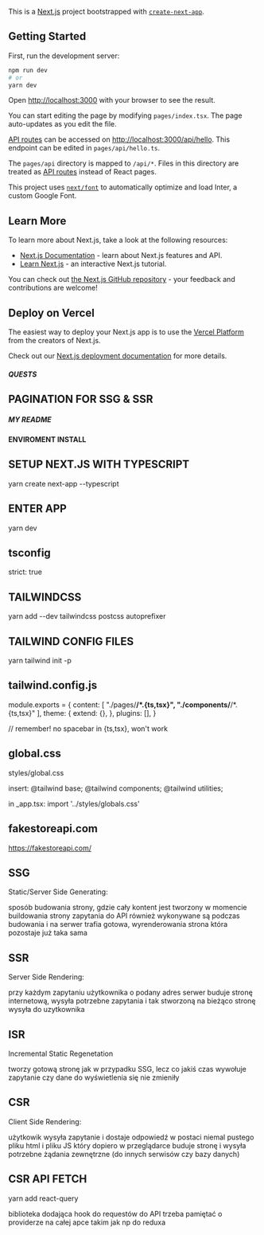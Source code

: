 This is a [Next.js](https://nextjs.org/) project bootstrapped with [`create-next-app`](https://github.com/vercel/next.js/tree/canary/packages/create-next-app).

## Getting Started

First, run the development server:

```bash
npm run dev
# or
yarn dev
```

Open [http://localhost:3000](http://localhost:3000) with your browser to see the result.

You can start editing the page by modifying `pages/index.tsx`. The page auto-updates as you edit the file.

[API routes](https://nextjs.org/docs/api-routes/introduction) can be accessed on [http://localhost:3000/api/hello](http://localhost:3000/api/hello). This endpoint can be edited in `pages/api/hello.ts`.

The `pages/api` directory is mapped to `/api/*`. Files in this directory are treated as [API routes](https://nextjs.org/docs/api-routes/introduction) instead of React pages.

This project uses [`next/font`](https://nextjs.org/docs/basic-features/font-optimization) to automatically optimize and load Inter, a custom Google Font.

## Learn More

To learn more about Next.js, take a look at the following resources:

- [Next.js Documentation](https://nextjs.org/docs) - learn about Next.js features and API.
- [Learn Next.js](https://nextjs.org/learn) - an interactive Next.js tutorial.

You can check out [the Next.js GitHub repository](https://github.com/vercel/next.js/) - your feedback and contributions are welcome!

## Deploy on Vercel

The easiest way to deploy your Next.js app is to use the [Vercel Platform](https://vercel.com/new?utm_medium=default-template&filter=next.js&utm_source=create-next-app&utm_campaign=create-next-app-readme) from the creators of Next.js.

Check out our [Next.js deployment documentation](https://nextjs.org/docs/deployment) for more details.

##### QUESTS

## PAGINATION FOR SSG & SSR

##### MY README

#### ENVIROMENT INSTALL

## SETUP NEXT.JS WITH TYPESCRIPT

yarn create next-app --typescript

## ENTER APP

yarn dev

## tsconfig

strict: true

## TAILWINDCSS

yarn add --dev tailwindcss postcss autoprefixer

## TAILWIND CONFIG FILES

yarn tailwind init -p

## tailwind.config.js

module.exports = {
content: [
"./pages/**/*.{ts,tsx}",
"./components/**/*.{ts,tsx}"
],
theme: {
extend: {},
},
plugins: [],
}

// remember! no spacebar in {ts,tsx}, won't work

## global.css

styles/global.css

insert:
@tailwind base;
@tailwind components;
@tailwind utilities;

in \_app.tsx:
import '../styles/globals.css'

## fakestoreapi.com

https://fakestoreapi.com/

## SSG

Static/Server Side Generating:

sposób budowania strony, gdzie cały kontent jest tworzony w momencie buildowania strony
zapytania do API również wykonywane są podczas budowania i na serwer trafia gotowa, wyrenderowania strona
która pozostaje już taka sama

## SSR

Server Side Rendering:

przy każdym zapytaniu użytkownika o podany adres serwer buduje stronę
internetową, wysyła potrzebne zapytania i tak stworzoną na bieżąco stronę wysyła do uzytkownika

## ISR

Incremental Static Regenetation

tworzy gotową stronę jak w przypadku SSG, lecz co jakiś czas wywołuje zapytanie czy dane do wyświetlenia się nie zmieniły

## CSR

Client Side Rendering:

użytkowik wysyła zapytanie i dostaje odpowiedź w postaci niemal pustego pliku html i pliku JS
który dopiero w przeglądarce buduje stronę i wysyła potrzebne żądania zewnętrzne (do innych serwisów czy bazy danych)

## CSR API FETCH

yarn add react-query

biblioteka dodająca hook do requestów do API
trzeba pamiętać o providerze na całej apce takim jak np do reduxa
